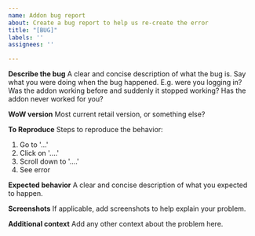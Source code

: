 ```yaml
---
name: Addon bug report
about: Create a bug report to help us re-create the error
title: "[BUG]"
labels: ''
assignees: ''

---
```


**Describe the bug**
A clear and concise description of what the bug is. Say what you were doing when the bug happened. E.g. were you logging in? Was the addon working before and suddenly it stopped working? Has the addon never worked for you?

**WoW version**
Most current retail version, or something else?

**To Reproduce**
Steps to reproduce the behavior:
1. Go to '...'
2. Click on '....'
3. Scroll down to '....'
4. See error

**Expected behavior**
A clear and concise description of what you expected to happen.

**Screenshots**
If applicable, add screenshots to help explain your problem.

**Additional context**
Add any other context about the problem here.
